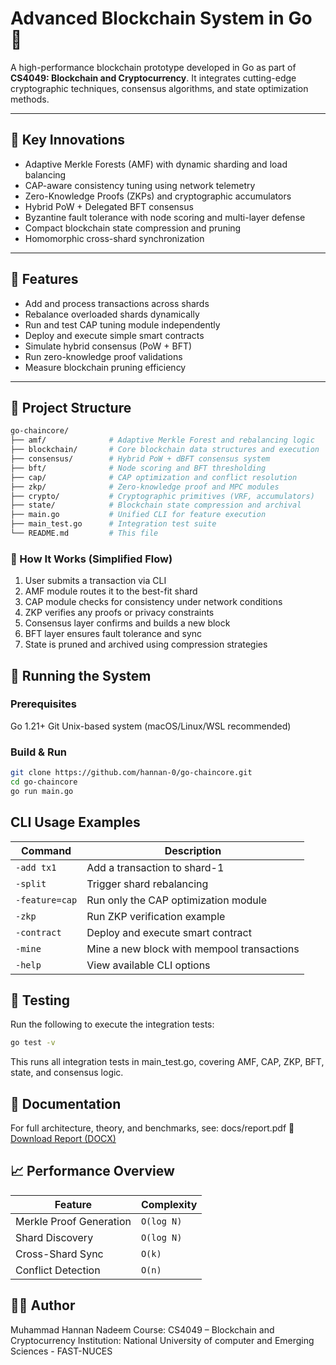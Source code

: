 # Advanced Blockchain System in Go 🚀

A high-performance blockchain prototype developed in Go as part of **CS4049: Blockchain and Cryptocurrency**. It integrates cutting-edge cryptographic techniques, consensus algorithms, and state optimization methods.

---

## 🧠 Key Innovations

- Adaptive Merkle Forests (AMF) with dynamic sharding and load balancing
- CAP-aware consistency tuning using network telemetry
- Zero-Knowledge Proofs (ZKPs) and cryptographic accumulators
- Hybrid PoW + Delegated BFT consensus
- Byzantine fault tolerance with node scoring and multi-layer defense
- Compact blockchain state compression and pruning
- Homomorphic cross-shard synchronization

---

## 🌟 Features

- Add and process transactions across shards
- Rebalance overloaded shards dynamically
- Run and test CAP tuning module independently
- Deploy and execute simple smart contracts
- Simulate hybrid consensus (PoW + BFT)
- Run zero-knowledge proof validations
- Measure blockchain pruning efficiency

---

## 📁 Project Structure

```bash
go-chaincore/
├── amf/              # Adaptive Merkle Forest and rebalancing logic
├── blockchain/       # Core blockchain data structures and execution
├── consensus/        # Hybrid PoW + dBFT consensus system
├── bft/              # Node scoring and BFT thresholding
├── cap/              # CAP optimization and conflict resolution
├── zkp/              # Zero-knowledge proof and MPC modules
├── crypto/           # Cryptographic primitives (VRF, accumulators)
├── state/            # Blockchain state compression and archival
├── main.go           # Unified CLI for feature execution
├── main_test.go      # Integration test suite
└── README.md         # This file
```
### 🔄 How It Works (Simplified Flow)

1. User submits a transaction via CLI
2. AMF module routes it to the best-fit shard
3. CAP module checks for consistency under network conditions
4. ZKP verifies any proofs or privacy constraints
5. Consensus layer confirms and builds a new block
6. BFT layer ensures fault tolerance and sync
7. State is pruned and archived using compression strategies

## 🧪 Running the System

### Prerequisites
Go 1.21+
Git
Unix-based system (macOS/Linux/WSL recommended)

### Build & Run

```bash
git clone https://github.com/hannan-0/go-chaincore.git
cd go-chaincore
go run main.go
```

## CLI Usage Examples
| Command        | Description                                |
| -------------- | ------------------------------------------ |
| `-add tx1`     | Add a transaction to shard-1               |
| `-split`       | Trigger shard rebalancing                  |
| `-feature=cap` | Run only the CAP optimization module       |
| `-zkp`         | Run ZKP verification example               |
| `-contract`    | Deploy and execute smart contract          |
| `-mine`        | Mine a new block with mempool transactions |
| `-help`        | View available CLI options                 |

## 🧪 Testing

Run the following to execute the integration tests:
```bash
go test -v
```

This runs all integration tests in main_test.go, covering AMF, CAP, ZKP, BFT, state, and consensus logic.

## 📘 Documentation
For full architecture, theory, and benchmarks, see: docs/report.pdf
📘 [Download Report (DOCX)](docs/report.docx)


## 📈 Performance Overview
| Feature                 | Complexity |
| ----------------------- | ---------- |
| Merkle Proof Generation | `O(log N)` |
| Shard Discovery         | `O(log N)` |
| Cross-Shard Sync        | `O(k)`     |
| Conflict Detection      | `O(n)`     |

## 👨‍🔬 Author
Muhammad Hannan Nadeem
Course: CS4049 – Blockchain and Cryptocurrency
Institution: National University of computer and Emerging Sciences - FAST-NUCES




